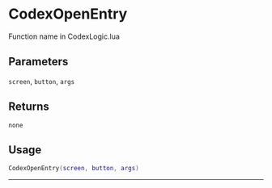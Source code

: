 # CodexOpenEntry
Function name in CodexLogic.lua
## Parameters
`screen`, `button`, `args`
## Returns
`none`
## Usage
```lua
CodexOpenEntry(screen, button, args)
```
---

